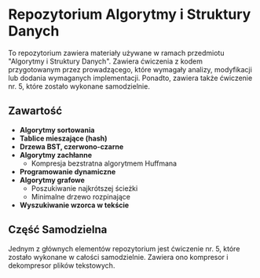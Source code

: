 <!DOCTYPE html>
<html lang="en">
<head>
    <meta charset="UTF-8">
    <meta name="viewport" content="width=device-width, initial-scale=1.0">
</head>
<body>
    <h1>Repozytorium Algorytmy i Struktury Danych</h1>

  <p>To repozytorium zawiera materiały używane w ramach przedmiotu "Algorytmy i Struktury Danych". Zawiera ćwiczenia z kodem przygotowanym przez prowadzącego, które wymagały analizy, modyfikacji lub dodania wymaganych implementacji. Ponadto, zawiera także ćwiczenie nr. 5, które zostało wykonane samodzielnie.</p>

  <h2>Zawartość</h2>
    <ul>
        <li><strong>Algorytmy sortowania</strong></li>
        <li><strong>Tablice mieszające (hash)</strong></li>
        <li><strong>Drzewa BST, czerwono-czarne</strong></li>
        <li><strong>Algorytmy zachłanne</strong>
            <ul>
                <li>Kompresja bezstratna algorytmem Huffmana</li>
            </ul>
        </li>
        <li><strong>Programowanie dynamiczne</strong></li>
        <li><strong>Algorytmy grafowe</strong>
            <ul>
                <li>Poszukiwanie najkrótszej ścieżki</li>
                <li>Minimalne drzewo rozpinające</li>
            </ul>
        </li>
        <li><strong>Wyszukiwanie wzorca w tekście</strong></li>
    </ul>

  <h2>Część Samodzielna</h2>
  <p>Jednym z głównych elementów repozytorium jest ćwiczenie nr. 5, które zostało wykonane w całości samodzielnie. Zawiera ono kompresor i dekompresor plików tekstowych.</p>
</body>
</html>
